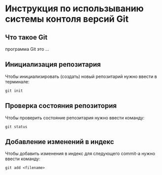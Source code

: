 # **Инструкция по использыванию системы контоля версий Git**

## Что такое Git

программа Git это ...

## Инициализация репозитария

Чтобы инициализировать (создать) новый репозитарий нужно ввести в терминале:

    git init

## Проверка состояния репозитория

Чтобы проверить состояние репозитария нужно ввести команду:

    git status

 ## Добавление изменений в индекс

 Чтобы добавить изменения в индекс для следующего commit-а нужно ввести команду:
   
    git add <filename>

